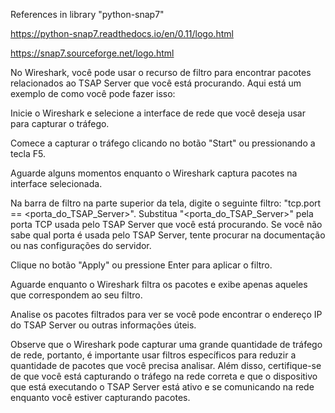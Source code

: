 References in library "python-snap7"

https://python-snap7.readthedocs.io/en/0.11/logo.html

https://snap7.sourceforge.net/logo.html

No Wireshark, você pode usar o recurso de filtro para encontrar pacotes relacionados ao TSAP Server que você está procurando. Aqui está um exemplo de como você pode fazer isso:

Inicie o Wireshark e selecione a interface de rede que você deseja usar para capturar o tráfego.

Comece a capturar o tráfego clicando no botão "Start" ou pressionando a tecla F5.

Aguarde alguns momentos enquanto o Wireshark captura pacotes na interface selecionada.

Na barra de filtro na parte superior da tela, digite o seguinte filtro: "tcp.port == <porta_do_TSAP_Server>". Substitua "<porta_do_TSAP_Server>" pela porta TCP usada pelo TSAP Server que você está procurando. Se você não sabe qual porta é usada pelo TSAP Server, tente procurar na documentação ou nas configurações do servidor.

Clique no botão "Apply" ou pressione Enter para aplicar o filtro.

Aguarde enquanto o Wireshark filtra os pacotes e exibe apenas aqueles que correspondem ao seu filtro.

Analise os pacotes filtrados para ver se você pode encontrar o endereço IP do TSAP Server ou outras informações úteis.

Observe que o Wireshark pode capturar uma grande quantidade de tráfego de rede, portanto, é importante usar filtros específicos para reduzir a quantidade de pacotes que você precisa analisar. Além disso, certifique-se de que você está capturando o tráfego na rede correta e que o dispositivo que está executando o TSAP Server está ativo e se comunicando na rede enquanto você estiver capturando pacotes.